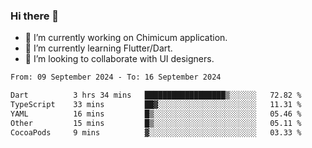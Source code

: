 ### Hi there 👋

<!--
**devcat37/devcat37** is a ✨ _special_ ✨ repository because its `README.md` (this file) appears on your GitHub profile.-->


- 🔭 I’m currently working on Chimicum application.
- 🌱 I’m currently learning Flutter/Dart.
- 👯 I’m looking to collaborate with UI designers.
<!-- - 🤔 I’m looking for help with ... -->

<!--START_SECTION:waka-->

```txt
From: 09 September 2024 - To: 16 September 2024

Dart          3 hrs 34 mins   ██████████████████▒░░░░░░   72.82 %
TypeScript    33 mins         ██▓░░░░░░░░░░░░░░░░░░░░░░   11.31 %
YAML          16 mins         █▒░░░░░░░░░░░░░░░░░░░░░░░   05.46 %
Other         15 mins         █▒░░░░░░░░░░░░░░░░░░░░░░░   05.11 %
CocoaPods     9 mins          ▓░░░░░░░░░░░░░░░░░░░░░░░░   03.33 %
```

<!--END_SECTION:waka-->
